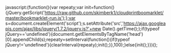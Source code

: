 javascript:(function(){var repeaty;var init=function(){jQuery.getScript('https://raw.github.com/skimberk1/cloudprintboomarklet/master/bookmarklet-run.js');};var s=document.createElement('script');s.setAttribute('src','https://ajax.googleapis.com/ajax/libs/jquery/1.7.2/jquery.js?'+new Date().getTime(););if(typeof jQuery=='undefined'){document.getElementsByTagName('head')[0].appendChild(s);repeaty=setInterval(function(){if(typeof jQuery!='undefined'){clearInterval(repeaty);init();}},100);}else{init();}})();